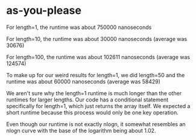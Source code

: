 # as-you-please

For length=1, the runtime was about 750000 nanoseconds

For length=10, the runtime was about 30000 nanoseconds (average was 30676) 

For length=100, the runtime was about 102611 nanoseconds (average was 124574)

To make up for our weird results for length=1, we did length=50 and the runtime was about 60000 nanoseconds (average was 58429)

We aren't sure why the length=1 runtime is much longer than the other runtimes for larger lengths. Our code has a conditional
statement specifically for length=1, which just returns the array itself. We expected a short runtime because this process would
only be one key operation.

Even though our runtime is not exactly nlogn, it somewhat resembles an nlogn curve with the base of the logarithm being about 1.02.
